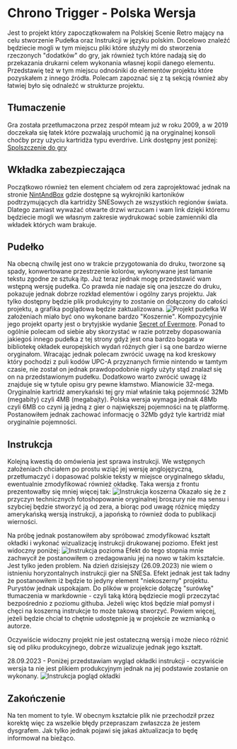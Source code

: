 # Chrono Trigger - Polska Wersja
Jest to projekt który zapoczątkowałem na Polskiej Scenie Retro mający na celu stworzenie Pudełka oraz Instrukcji w języku polskim.
Docelowo znaleźć będziecie mogli w tym miejscu pliki które służyły mi do stworzenia rzeczonych "dodatków" do gry, jak również tych które nadają się do przekazania drukarni celem wykonania własnej kopii danego elementu. Przedstawię też w tym miejscu odnośniki do elementów projektu które pozyskałem z innego źródła. Polecam zapoznać się z tą sekcją również aby łatwiej było się odnaleźć w strukturze projektu.
## Tłumaczenie
Gra została przetłumaczona przez zespół mteam już w roku 2009, a w 2019 doczekała się łatek które pozwalają uruchomić ją na oryginalnej konsoli choćby przy użyciu kartridża typu everdrive. Link dostępny jest poniżej:
[Spolszczenie do gry](https://mziab.grajpopolsku.pl/projekty/ct/)
## Wkładka zabezpieczająca
Początkowo również ten element chciałem od zera zaprojektować jednak na stronie [NintAndBox](https://www.nintandbox.net/index.php/en/nintendo-boxes-project/Divers---Miscellaneous/CartonsInternes/Super-NES---Super-Famicom/) gdzie dostępne są wykrojniki kartoników podtrzymujących dla kartridży SNESowych ze wszystkich regionów świata. Dlatego zamiast wyważać otwarte drzwi wrzucam i wam link dzięki któremu będziecie mogli we własnym zakresie wydrukować sobie zamienniki dla wkładek których wam brakuje.
## Pudełko
Na obecną chwilę jest ono w trakcie przygotowania do druku, tworzone są spady, konwertowane przestrzenie kolorów, wykonywane jest łamanie tekstu zgodne ze sztuką itp. Już teraz jednak mogę przedstawić wam wstępną wersję pudełka. Co prawda nie nadaje się ona jeszcze do druku, pokazuje jednak dobrze rozkład elementów i ogólny zarys projektu. Jak tylko dostępny będzie plik produkcyjny to zostanie on dołączony do całości projektu, a grafika poglądowa będzie zaktualizowana.
![Projekt pudełka](https://images91.fotosik.pl/686/3e383dcec8a873c8.png)
W założeniach miało być ono wykonane bardzo "Koszernie". Kompozycyjnie jego projekt oparty jest o brytyjskie wydanie [Secret of Evermore](http://snesboxes.com/listing-item/secret-of-evermore/). Ponad to ogólnie polecam od siebie aby skorzystać w razie potrzeby dopasowania jakiegoś innego pudełka z tej strony gdyż jest ona bardzo bogata w bibliotekę okładek europejskich wydań różnych gier i są one bardzo wierne oryginałom. Wracając jednak polecam zwrócić uwagę na kod kreskowy który pochodzi z puli kodów UPC-A przyznanych firmie nintendo w tamtym czasie, nie został on jednak prawdopodobnie nigdy użyty stąd znalazł się on na przedstawionym pudełku. Dodatkowo warto zwrócić uwagę iż znajduje się w tytule opisu gry pewne kłamstwo. Mianowicie 32-mega. Oryginalnie kartridź amerykański tej gry miał właśnie taką pojemność 32Mb (megabity) czyli 4MB (megabajty). Polska wersja wymaga jednak 48Mb czyli 6MB co czyni ją jedną z gier o największej pojemności na tę platformę. Postanowiłem jednak zachować informację o 32Mb gdyż tyle kartridż miał oryginalnie pojemności.
## Instrukcja
Kolejną kwestią do omówienia jest sprawa instrukcji. We wstępnych założeniach chciałem po prostu wziąć jej wersję anglojęzyczną, przetłumaczyć i dopasować polskie teksty w miejsce oryginalnego składu, ewentualnie zmodyfikować również okładkę. Taka wersja z frontu prezentowałby się mniej więcej tak:
![Instrukcja koszerna](https://images91.fotosik.pl/686/4ae9dfebd4275db6.png)
Okazało się że z przyczyn technicznych fotoshopowanie oryginalnej broszury nie ma sensu i szybciej będzie stworzyć ją od zera, a biorąc pod uwagę różnicę między amerykańską wersją instrukcji, a japońską to również doda to publikacji wierności.

Na próbę jednak postanowiłem aby spróbować zmodyfikować kształt okładki i wykonać wizualizację instrukcji drukowanej poziomo. Efekt jest widoczny poniżej:
![Instrukcja pozioma](https://images89.fotosik.pl/687/424704215bea0b3f.png)
Efekt do tego stopnia mnie zachwycił że postanowiłem o zredagowaniu jej na nowo w takim kształcie. Jest tylko jeden problem. Na dzień dzisiejszy (26.09.2023) nie wiem o istnieniu horyzontalnych instrukcji gier na SNESa. Efekt jednak jest tak ładny że postanowiłem iż będzie to jedyny element "niekoszerny" projektu. Purystów jednak uspokajam. Do plików w projekcie dołączę "surówkę" tłumaczenia w markdownie - czyli taką którą będziecie mogli przeczytać bezpośrednio z poziomu githuba. Jeżeli więc ktoś będzie miał pomysł i chęci na koszerną instrukcje to może takową stworzyć. Powiem więcej, jeżeli będzie chciał to chętnie udostępnie ją w projekcie ze wzmianką o autorze.

Oczywiście widoczny projekt nie jest ostateczną wersją i może nieco różnić się od pliku produkcyjnego, dobrze wizualizuje jednak jego kształt.

28.09.2023 - Poniżej przedstawiam wygląd okładki instrukcji - oczywiście wersja ta nie jest plikiem produkcyjnym jednak na jej podstawie zostanie on wykonany.
![Instrukcja pogląd okładki](https://images89.fotosik.pl/688/1d9be8707b5baf83.jpg)

## Zakończenie
Na ten moment to tyle. W obecnym kształcie plik nie przechodził przez korektę więc za wszelkie błędy przepraszam zwłaszcza że jestem dysgrafem. Jak tylko jednak pojawi się jakaś aktualizacja to będę informował na bieżąco.
